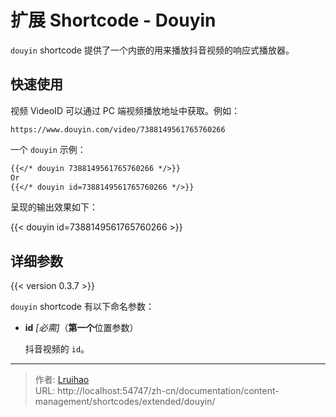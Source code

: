 # 扩展 Shortcode - Douyin


`douyin` shortcode 提供了一个内嵌的用来播放抖音视频的响应式播放器。

<!--more-->

## 快速使用

视频 VideoID 可以通过 PC 端视频播放地址中获取。例如：

```code
https://www.douyin.com/video/7388149561765760266
```

一个 `douyin` 示例：

```markdown
{{</* douyin 7388149561765760266 */>}}
Or
{{</* douyin id=7388149561765760266 */>}}
```

呈现的输出效果如下：

{{< douyin id=7388149561765760266 >}}

## 详细参数

{{< version 0.3.7 >}}

`douyin` shortcode 有以下命名参数：

- **id** _[必需]_（**第一个**位置参数）

    抖音视频的 `id`。


---

> 作者: [Lruihao](https://lruihao.cn)  
> URL: http://localhost:54747/zh-cn/documentation/content-management/shortcodes/extended/douyin/  

